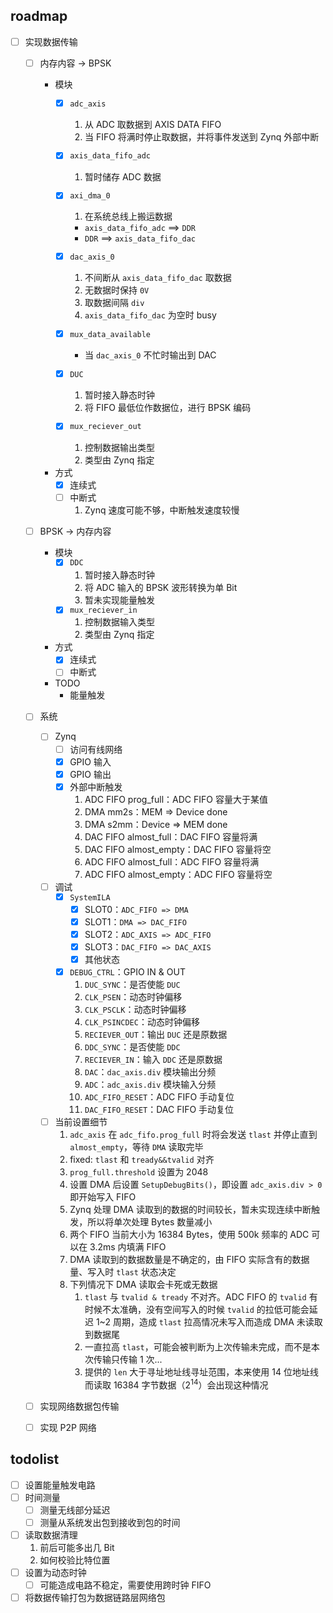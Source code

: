 ## roadmap

- [ ] 实现数据传输
  - [ ] 内存内容 → BPSK
    - 模块
      - [x] `adc_axis`
        1. 从 ADC 取数据到 AXIS DATA FIFO
        2. 当 FIFO 将满时停止取数据，并将事件发送到 Zynq 外部中断
      - [x] `axis_data_fifo_adc`
        
        1. 暂时储存 ADC 数据
      - [x] `axi_dma_0`
        1. 在系统总线上搬运数据
          - `axis_data_fifo_adc` ==> `DDR`
          - `DDR` ==> `axis_data_fifo_dac`
      - [x] `dac_axis_0`
        1. 不间断从 `axis_data_fifo_dac` 取数据
        2. 无数据时保持 `0V`
        3. 取数据间隔 `div`
        4. `axis_data_fifo_dac` 为空时 busy
      - [x] `mux_data_available`
        
        - 当 `dac_axis_0` 不忙时输出到 DAC
      - [x] `DUC`
        1. 暂时接入静态时钟
        2. 将 FIFO 最低位作数据位，进行 BPSK 编码
      - [x] `mux_reciever_out`
        1. 控制数据输出类型
        2. 类型由 Zynq 指定
    - 方式
      - [x] 连续式
      - [ ] 中断式
        1. Zynq 速度可能不够，中断触发速度较慢

  - [ ] BPSK → 内存内容

    - 模块
      - [x] `DDC`
        1. 暂时接入静态时钟
        2. 将 ADC 输入的 BPSK 波形转换为单 Bit
        3. 暂未实现能量触发
      - [x] `mux_reciever_in`
        1. 控制数据输入类型
        2. 类型由 Zynq 指定
    - 方式
      - [x] 连续式
      - [ ] 中断式
    - TODO
      - 能量触发

  - [ ] 系统

    - [ ] Zynq
      - [ ] 访问有线网络
      - [x] GPIO 输入
      - [x] GPIO 输出
      - [x] 外部中断触发
        1. ADC FIFO prog_full：ADC FIFO 容量大于某值
        2. DMA mm2s：MEM => Device done
        3. DMA s2mm：Device => MEM done
        4. DAC FIFO almost_full：DAC FIFO 容量将满
        5. DAC FIFO almost_empty：DAC FIFO 容量将空
        6. ADC FIFO almost_full：ADC FIFO 容量将满
        7. ADC FIFO almost_empty：ADC FIFO 容量将空
    - [ ] 调试
      - [x] `SystemILA`
        - [x] SLOT0：`ADC_FIFO => DMA`
        - [x] SLOT1：`DMA => DAC_FIFO`
        - [x] SLOT2：`ADC_AXIS => ADC_FIFO`
        - [x] SLOT3：`DAC_FIFO => DAC_AXIS`
        - [x] 其他状态
      - [x] `DEBUG_CTRL`：GPIO IN & OUT
        1. `DUC_SYNC`：是否使能 `DUC`
        2. `CLK_PSEN`：动态时钟偏移
        3. `CLK_PSCLK`：动态时钟偏移
        4. `CLK_PSINCDEC`：动态时钟偏移
        5. `RECIEVER_OUT`：输出 `DUC` 还是原数据
        6. `DDC_SYNC`：是否使能 `DDC`
        7. `RECIEVER_IN`：输入 `DDC` 还是原数据
        8. `DAC`：`dac_axis.div` 模块输出分频
        9. `ADC`：`adc_axis.div` 模块输入分频
        10. `ADC_FIFO_RESET`：ADC FIFO 手动复位
        11. `DAC_FIFO_RESET`：DAC FIFO 手动复位
    - [ ] 当前设置细节
      1. `adc_axis` 在 `adc_fifo.prog_full` 时将会发送 `tlast` 并停止直到 `almost_empty`，等待 `DMA` 读取完毕
      2. fixed: `tlast` 和 `tready&&tvalid` 对齐
      3. `prog_full.threshold` 设置为 2048
      4. 设置 DMA 后设置 `SetupDebugBits()`，即设置 `adc_axis.div > 0` 即开始写入 FIFO
      5. Zynq 处理 DMA 读取到的数据的时间较长，暂未实现连续中断触发，所以将单次处理 Bytes 数量减小
      6. 两个 FIFO 当前大小为 16384 Bytes，使用 500k 频率的 ADC 可以在 3.2ms 内填满 FIFO
      7. DMA 读取到的数据数量是不确定的，由 FIFO 实际含有的数据量、写入时 `tlast` 状态决定
      8. 下列情况下 DMA 读取会卡死或无数据
         1. `tlast` 与 `tvalid & tready` 不对齐。ADC FIFO 的 `tvalid` 有时候不太准确，没有空间写入的时候 `tvalid` 的拉低可能会延迟 1~2 周期，造成 `tlast` 拉高情况未写入而造成 DMA 未读取到数据尾
         2. 一直拉高 `tlast`，可能会被判断为上次传输未完成，而不是本次传输只传输 1 次...
         3. 提供的 `len` 大于寻址地址线寻址范围，本来使用 14 位地址线而读取 16384 字节数据（$2^{14}$）会出现这种情况

  - [ ] 实现网络数据包传输
  - [ ] 实现 P2P 网络

## todolist

- [ ] 设置能量触发电路
- [ ] 时间测量
  - [ ] 测量无线部分延迟
  - [ ] 测量从系统发出包到接收到包的时间
- [ ] 读取数据清理
  1. 前后可能多出几 Bit
  2. 如何校验比特位置
- [ ] 设置为动态时钟
  - [ ] 可能造成电路不稳定，需要使用跨时钟 FIFO
- [ ] 将数据传输打包为数据链路层网络包